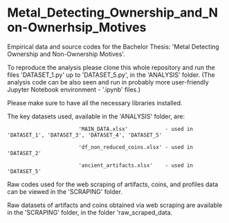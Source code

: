 # Metal_Detecting_Ownership_and_Non-Ownerhsip_Motives
Empirical data and source codes for the Bachelor Thesis: 'Metal Detecting Ownership and Non-Ownership Motives'.

To reproduce the analysis please clone this whole repository and run the files 'DATASET_1.py' up to 'DATASET_5.py', in the 'ANALYSIS' folder.
(The analysis code can be also seen and run in probably more user-friendly Jupyter Notebook environment - '.ipynb' files.)

Please make sure to have all the necessary libraries installed.


The key datasets used, available in the 'ANALYSIS' folder, are: 

                           'MAIN_DATA.xlsx'            - used in 'DATASET_1', 'DATASET_3', 'DATASET_4', 'DATASET_5'

                           'df_non_reduced_coins.xlsx' - used in 'DATASET_2'
                           
                           'ancient_artifacts.xlsx'    - used in 'DATASET_5'


Raw codes used for the web scraping of artifacts, coins, and profiles data can be viewed in the 'SCRAPING' folder.

Raw datasets of artifacts and coins obtained via web scraping are available in the 'SCRAPING' folder, in the folder 'raw_scraped_data.
